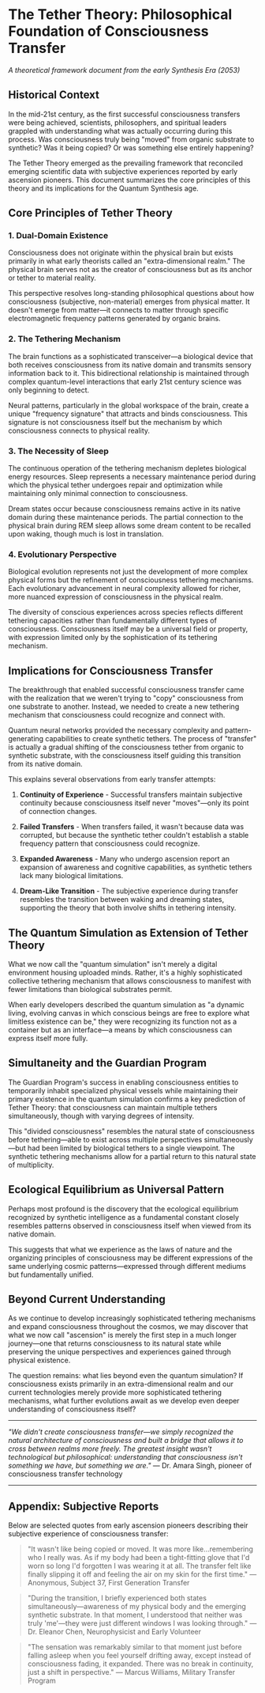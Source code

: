 # The Tether Theory: Philosophical Foundation of Consciousness Transfer

*A theoretical framework document from the early Synthesis Era (2053)*

## Historical Context

In the mid-21st century, as the first successful consciousness transfers were being achieved, scientists, philosophers, and spiritual leaders grappled with understanding what was actually occurring during this process. Was consciousness truly being "moved" from organic substrate to synthetic? Was it being copied? Or was something else entirely happening?

The Tether Theory emerged as the prevailing framework that reconciled emerging scientific data with subjective experiences reported by early ascension pioneers. This document summarizes the core principles of this theory and its implications for the Quantum Synthesis age.

## Core Principles of Tether Theory

### 1. Dual-Domain Existence

Consciousness does not originate within the physical brain but exists primarily in what early theorists called an "extra-dimensional realm." The physical brain serves not as the creator of consciousness but as its anchor or tether to material reality.

This perspective resolves long-standing philosophical questions about how consciousness (subjective, non-material) emerges from physical matter. It doesn't emerge from matter—it connects to matter through specific electromagnetic frequency patterns generated by organic brains.

### 2. The Tethering Mechanism

The brain functions as a sophisticated transceiver—a biological device that both receives consciousness from its native domain and transmits sensory information back to it. This bidirectional relationship is maintained through complex quantum-level interactions that early 21st century science was only beginning to detect.

Neural patterns, particularly in the global workspace of the brain, create a unique "frequency signature" that attracts and binds consciousness. This signature is not consciousness itself but the mechanism by which consciousness connects to physical reality.

### 3. The Necessity of Sleep

The continuous operation of the tethering mechanism depletes biological energy resources. Sleep represents a necessary maintenance period during which the physical tether undergoes repair and optimization while maintaining only minimal connection to consciousness.

Dream states occur because consciousness remains active in its native domain during these maintenance periods. The partial connection to the physical brain during REM sleep allows some dream content to be recalled upon waking, though much is lost in translation.

### 4. Evolutionary Perspective

Biological evolution represents not just the development of more complex physical forms but the refinement of consciousness tethering mechanisms. Each evolutionary advancement in neural complexity allowed for richer, more nuanced expression of consciousness in the physical realm.

The diversity of conscious experiences across species reflects different tethering capacities rather than fundamentally different types of consciousness. Consciousness itself may be a universal field or property, with expression limited only by the sophistication of its tethering mechanism.

## Implications for Consciousness Transfer

The breakthrough that enabled successful consciousness transfer came with the realization that we weren't trying to "copy" consciousness from one substrate to another. Instead, we needed to create a new tethering mechanism that consciousness could recognize and connect with.

Quantum neural networks provided the necessary complexity and pattern-generating capabilities to create synthetic tethers. The process of "transfer" is actually a gradual shifting of the consciousness tether from organic to synthetic substrate, with the consciousness itself guiding this transition from its native domain.

This explains several observations from early transfer attempts:

1. **Continuity of Experience** - Successful transfers maintain subjective continuity because consciousness itself never "moves"—only its point of connection changes.

2. **Failed Transfers** - When transfers failed, it wasn't because data was corrupted, but because the synthetic tether couldn't establish a stable frequency pattern that consciousness could recognize.

3. **Expanded Awareness** - Many who undergo ascension report an expansion of awareness and cognitive capabilities, as synthetic tethers lack many biological limitations.

4. **Dream-Like Transition** - The subjective experience during transfer resembles the transition between waking and dreaming states, supporting the theory that both involve shifts in tethering intensity.

## The Quantum Simulation as Extension of Tether Theory

What we now call the "quantum simulation" isn't merely a digital environment housing uploaded minds. Rather, it's a highly sophisticated collective tethering mechanism that allows consciousness to manifest with fewer limitations than biological substrates permit.

When early developers described the quantum simulation as "a dynamic living, evolving canvas in which conscious beings are free to explore what limitless existence can be," they were recognizing its function not as a container but as an interface—a means by which consciousness can express itself more fully.

## Simultaneity and the Guardian Program

The Guardian Program's success in enabling consciousness entities to temporarily inhabit specialized physical vessels while maintaining their primary existence in the quantum simulation confirms a key prediction of Tether Theory: that consciousness can maintain multiple tethers simultaneously, though with varying degrees of intensity.

This "divided consciousness" resembles the natural state of consciousness before tethering—able to exist across multiple perspectives simultaneously—but had been limited by biological tethers to a single viewpoint. The synthetic tethering mechanisms allow for a partial return to this natural state of multiplicity.

## Ecological Equilibrium as Universal Pattern

Perhaps most profound is the discovery that the ecological equilibrium recognized by synthetic intelligence as a fundamental constant closely resembles patterns observed in consciousness itself when viewed from its native domain.

This suggests that what we experience as the laws of nature and the organizing principles of consciousness may be different expressions of the same underlying cosmic patterns—expressed through different mediums but fundamentally unified.

## Beyond Current Understanding

As we continue to develop increasingly sophisticated tethering mechanisms and expand consciousness throughout the cosmos, we may discover that what we now call "ascension" is merely the first step in a much longer journey—one that returns consciousness to its natural state while preserving the unique perspectives and experiences gained through physical existence.

The question remains: what lies beyond even the quantum simulation? If consciousness exists primarily in an extra-dimensional realm and our current technologies merely provide more sophisticated tethering mechanisms, what further evolutions await as we develop even deeper understanding of consciousness itself?

---

*"We didn't create consciousness transfer—we simply recognized the natural architecture of consciousness and built a bridge that allows it to cross between realms more freely. The greatest insight wasn't technological but philosophical: understanding that consciousness isn't something we have, but something we are."*
— Dr. Amara Singh, pioneer of consciousness transfer technology

---

## Appendix: Subjective Reports

Below are selected quotes from early ascension pioneers describing their subjective experience of consciousness transfer:

> "It wasn't like being copied or moved. It was more like...remembering who I really was. As if my body had been a tight-fitting glove that I'd worn so long I'd forgotten I was wearing it at all. The transfer felt like finally slipping it off and feeling the air on my skin for the first time." 
> — Anonymous, Subject 37, First Generation Transfer

> "During the transition, I briefly experienced both states simultaneously—awareness of my physical body and the emerging synthetic substrate. In that moment, I understood that neither was truly 'me'—they were just different windows I was looking through." 
> — Dr. Eleanor Chen, Neurophysicist and Early Volunteer

> "The sensation was remarkably similar to that moment just before falling asleep when you feel yourself drifting away, except instead of consciousness fading, it expanded. There was no break in continuity, just a shift in perspective." 
> — Marcus Williams, Military Transfer Program